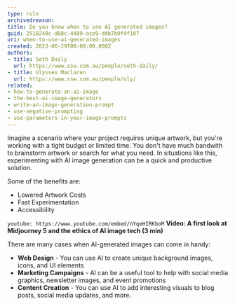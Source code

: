 ```yaml
---
type: rule
archivedreason:
title: Do you know when to use AI generated images?
guid: 2510248c-d88c-4489-ace9-ddb7b0f4f107
uri: when-to-use-ai-generated-images
created: 2023-06-29T00:00:00.000Z
authors: 
- title: Seth Daily
  url: https://www.ssw.com.au/people/seth-daily/
- title: Ulysses Maclaren
  url: https://www.ssw.com.au/people/uly/
related:
- how-to-generate-an-ai-image
- the-best-ai-image-generators
- write-an-image-generation-prompt
- use-negative-prompting
- use-parameters-in-your-image-prompts
---
```


Imagine a scenario where your project requires unique artwork, but you're working with a tight budget or limited time. You don't have much bandwith to brainstorm artwork or search for what you need. In situations like this, experimenting with AI image generation can be a quick and productive solution.

<!--endintro-->

Some of the benefits are:

* Lowered Artwork Costs
* Fast Experimentation
* Accessibility

`youtube: https://www.youtube.com/embed/nYqeHIRKboM`
**Video: A first look at Midjourney 5 and the ethics of AI image tech (3 min)**

There are many cases when AI-generated images can come in handy:

* **Web Design** - You can use AI to create unique background images, icons, and UI elements
* **Marketing Campaigns** - AI can be a useful tool to help with social media graphics, newsletter images, and event promotions
* **Content Creation** - You can use AI to add interesting visuals to blog posts, social media updates, and more.

